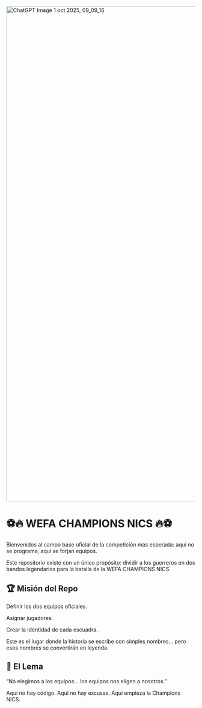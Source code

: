 <img width="1024" height="1315" alt="ChatGPT Image 1 oct 2025, 09_09_16" src="https://github.com/user-attachments/assets/fed1b162-d34f-4efc-a97f-40e2de18bb63" />

# ⚽🔥 WEFA CHAMPIONS NICS 🔥⚽

Bienvenidos al campo base oficial de la competición más esperada:
aquí no se programa, aquí se forjan equipos.

Este repositorio existe con un único propósito:
dividir a los guerreros en dos bandos legendarios para la batalla de la WEFA CHAMPIONS NICS.

## 🏆 Misión del Repo

Definir los dos equipos oficiales.

Asignar jugadores.

Crear la identidad de cada escuadra.

Este es el lugar donde la historia se escribe con simples nombres…
pero esos nombres se convertirán en leyenda.

## 🏅 El Lema

“No elegimos a los equipos…
los equipos nos eligen a nosotros.”

Aquí no hay código.
Aquí no hay excusas.
Aquí empieza la Champions NICS.
